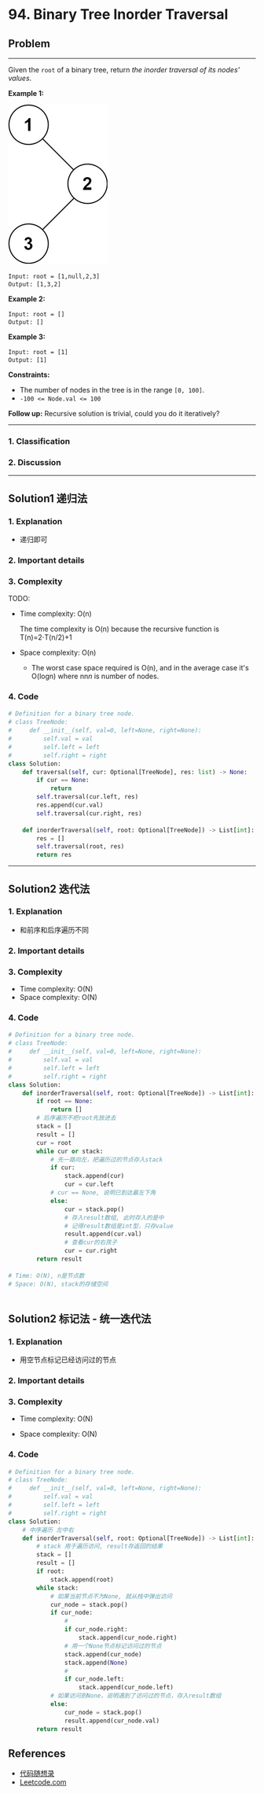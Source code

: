 # 94. Binary Tree Inorder Traversal

## Problem

*****

Given the `root` of a binary tree, return *the inorder traversal of its nodes' values*.

 

**Example 1:**

![img](./0094%20Binary%20Tree%20Inorder%20Traversal.assets/inorder_1-20230719105546347.jpg)

```
Input: root = [1,null,2,3]
Output: [1,3,2]
```

**Example 2:**

```
Input: root = []
Output: []
```

**Example 3:**

```
Input: root = [1]
Output: [1]
```

 

**Constraints:**

- The number of nodes in the tree is in the range `[0, 100]`.
- `-100 <= Node.val <= 100`

 

**Follow up:** Recursive solution is trivial, could you do it iteratively?

******

### 1. Classification



### 2. Discussion





*******

## Solution1 递归法

### 1. Explanation

- 递归即可

### 2. Important details



### 3. Complexity

TODO:

- Time complexity: O(n)

  The time complexity is O(n) because the recursive function is T(n)=2⋅T(n/2)+1

- Space complexity: O(n)

  - The worst case space required is O(n), and in the average case it's O(log⁡n) where nn*n* is number of nodes.



### 4. Code

```python
# Definition for a binary tree node.
# class TreeNode:
#     def __init__(self, val=0, left=None, right=None):
#         self.val = val
#         self.left = left
#         self.right = right
class Solution:
    def traversal(self, cur: Optional[TreeNode], res: list) -> None:
        if cur == None:
            return
        self.traversal(cur.left, res)
        res.append(cur.val)
        self.traversal(cur.right, res)

    def inorderTraversal(self, root: Optional[TreeNode]) -> List[int]:
        res = []
        self.traversal(root, res)
        return res
```



********

## Solution2 迭代法

### 1. Explanation

- 和前序和后序遍历不同

### 2. Important details





### 3. Complexity

- Time complexity: O(N)
- Space complexity: O(N)



### 4. Code

```python
# Definition for a binary tree node.
# class TreeNode:
#     def __init__(self, val=0, left=None, right=None):
#         self.val = val
#         self.left = left
#         self.right = right
class Solution:
    def inorderTraversal(self, root: Optional[TreeNode]) -> List[int]:
        if root == None:
            return []
        # 后序遍历不把root先放进去
        stack = []
        result = []
        cur = root
        while cur or stack:
            # 先一路向左，把遍历过的节点存入stack
            if cur:
                stack.append(cur)
                cur = cur.left
            # cur == None, 说明已到达最左下角
            else:
                cur = stack.pop()
                # 存入result数组, 此时存入的是中
                # 记得result数组是int型，只存value
                result.append(cur.val)
                # 查看cur的右孩子
                cur = cur.right
        return result

# Time: O(N), n是节点数
# Space: O(N), stack的存储空间
                
```

## Solution2 标记法 - 统一迭代法

### 1. Explanation

- 用空节点标记已经访问过的节点

### 2. Important details



### 3. Complexity

- Time complexity: O(N)

- Space complexity: O(N)

  

### 4. Code

```python
# Definition for a binary tree node.
# class TreeNode:
#     def __init__(self, val=0, left=None, right=None):
#         self.val = val
#         self.left = left
#         self.right = right
class Solution:
    # 中序遍历 左中右
    def inorderTraversal(self, root: Optional[TreeNode]) -> List[int]:
        # stack 用于遍历访问, result存返回的结果
        stack = []
        result = []
        if root: 
            stack.append(root)
        while stack:
            # 如果当前节点不为None, 就从栈中弹出访问
            cur_node = stack.pop()
            if cur_node:
                # 
                if cur_node.right: 
                    stack.append(cur_node.right)
                # 用一个None节点标记访问过的节点
                stack.append(cur_node)
                stack.append(None)
                # 
                if cur_node.left:
                    stack.append(cur_node.left)
            # 如果访问到None，说明遇到了访问过的节点，存入result数组
            else:
                cur_node = stack.pop()
                result.append(cur_node.val)
        return result
```



## References

- [代码随想录 ](https://github.com/youngyangyang04/leetcode-master)
- [Leetcode.com](https://leetcode.com/problemset/all/)
